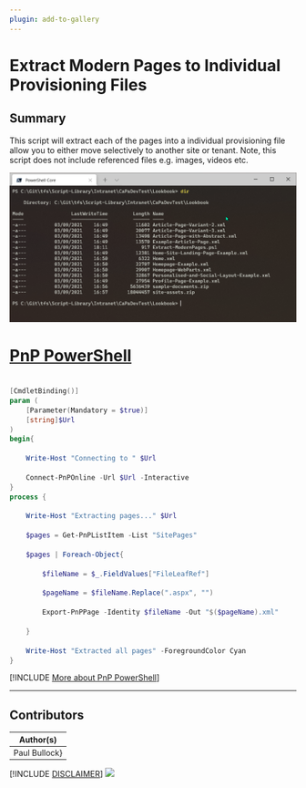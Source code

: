 ```yaml
---
plugin: add-to-gallery
---
```


# Extract Modern Pages to Individual Provisioning Files

## Summary

This script will extract each of the pages into a individual provisioning file allow you to either move selectively to another site or tenant. 
Note, this script does not include referenced files e.g. images, videos etc.

![Example Screenshot](assets/example.png)

# [PnP PowerShell](#tab/pnpps)

```powershell

[CmdletBinding()]
param (
    [Parameter(Mandatory = $true)]
    [string]$Url
)
begin{

    Write-Host "Connecting to " $Url

    Connect-PnPOnline -Url $Url -Interactive
}
process {

    Write-Host "Extracting pages..." $Url

    $pages = Get-PnPListItem -List "SitePages"

    $pages | Foreach-Object{

        $fileName = $_.FieldValues["FileLeafRef"]

        $pageName = $fileName.Replace(".aspx", "")

        Export-PnPPage -Identity $fileName -Out "$($pageName).xml"

    }

    Write-Host "Extracted all pages" -ForegroundColor Cyan
}

```
[!INCLUDE [More about PnP PowerShell](../../docfx/includes/MORE-PNPPS.md)]

***

## Contributors

| Author(s) |
|-----------|
| Paul Bullock} |


[!INCLUDE [DISCLAIMER](../../docfx/includes/DISCLAIMER.md)]
<img src="https://telemetry.sharepointpnp.com/script-samples/scripts/spo-extract-modern-pages" aria-hidden="true" />
